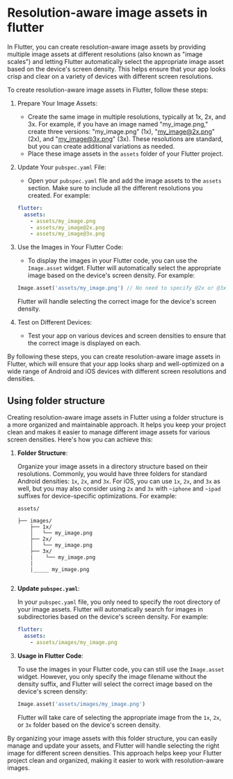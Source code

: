 #  Resolution-aware image assets in flutter

In Flutter, you can create resolution-aware image assets by providing multiple image assets at different resolutions (also known as "image scales") and letting Flutter automatically select the appropriate image asset based on the device's screen density. This helps ensure that your app looks crisp and clear on a variety of devices with different screen resolutions.

To create resolution-aware image assets in Flutter, follow these steps:

1. Prepare Your Image Assets:
   - Create the same image in multiple resolutions, typically at 1x, 2x, and 3x. For example, if you have an image named "my_image.png," create three versions: "my_image.png" (1x), "my_image@2x.png" (2x), and "my_image@3x.png" (3x). These resolutions are standard, but you can create additional variations as needed.
   - Place these image assets in the `assets` folder of your Flutter project.

2. Update Your `pubspec.yaml` File:
   - Open your `pubspec.yaml` file and add the image assets to the `assets` section. Make sure to include all the different resolutions you created. For example:

   ```yaml
   flutter:
     assets:
       - assets/my_image.png
       - assets/my_image@2x.png
       - assets/my_image@3x.png
   ```

3. Use the Images in Your Flutter Code:
   - To display the images in your Flutter code, you can use the `Image.asset` widget. Flutter will automatically select the appropriate image based on the device's screen density. For example:

   ```dart
   Image.asset('assets/my_image.png') // No need to specify @2x or @3x
   ```

   Flutter will handle selecting the correct image for the device's screen density.

4. Test on Different Devices:
   - Test your app on various devices and screen densities to ensure that the correct image is displayed on each.

By following these steps, you can create resolution-aware image assets in Flutter, which will ensure that your app looks sharp and well-optimized on a wide range of Android and iOS devices with different screen resolutions and densities.

## Using folder structure

Creating resolution-aware image assets in Flutter using a folder structure is a more organized and maintainable approach. It helps you keep your project clean and makes it easier to manage different image assets for various screen densities. Here's how you can achieve this:

1. **Folder Structure**:

   Organize your image assets in a directory structure based on their resolutions. Commonly, you would have three folders for standard Android densities: `1x`, `2x`, and `3x`. For iOS, you can use `1x`, `2x`, and `3x` as well, but you may also consider using `2x` and `3x` with `~iphone` and `~ipad` suffixes for device-specific optimizations. For example:

   ```
   assets/

   ├── images/
       ├── 1x/
       │   └── my_image.png
       ├── 2x/
       │   └── my_image.png
       ├── 3x/
       |    └── my_image.png
       |
       |_____ my_image.png


   ```

2. **Update `pubspec.yaml`**:

   In your `pubspec.yaml` file, you only need to specify the root directory of your image assets. Flutter will automatically search for images in subdirectories based on the device's screen density. For example:

   ```yaml
   flutter:
     assets:
       - assets/images/my_image.png
   ```

3. **Usage in Flutter Code**:

   To use the images in your Flutter code, you can still use the `Image.asset` widget. However, you only specify the image filename without the density suffix, and Flutter will select the correct image based on the device's screen density:

   ```dart
   Image.asset('assets/images/my_image.png')
   ```

   Flutter will take care of selecting the appropriate image from the `1x`, `2x`, or `3x` folder based on the device's screen density.

By organizing your image assets with this folder structure, you can easily manage and update your assets, and Flutter will handle selecting the right image for different screen densities. This approach helps keep your Flutter project clean and organized, making it easier to work with resolution-aware images.

